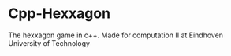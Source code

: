 Cpp-Hexxagon
============

The hexxagon game in c++. Made for computation II at Eindhoven University of Technology
